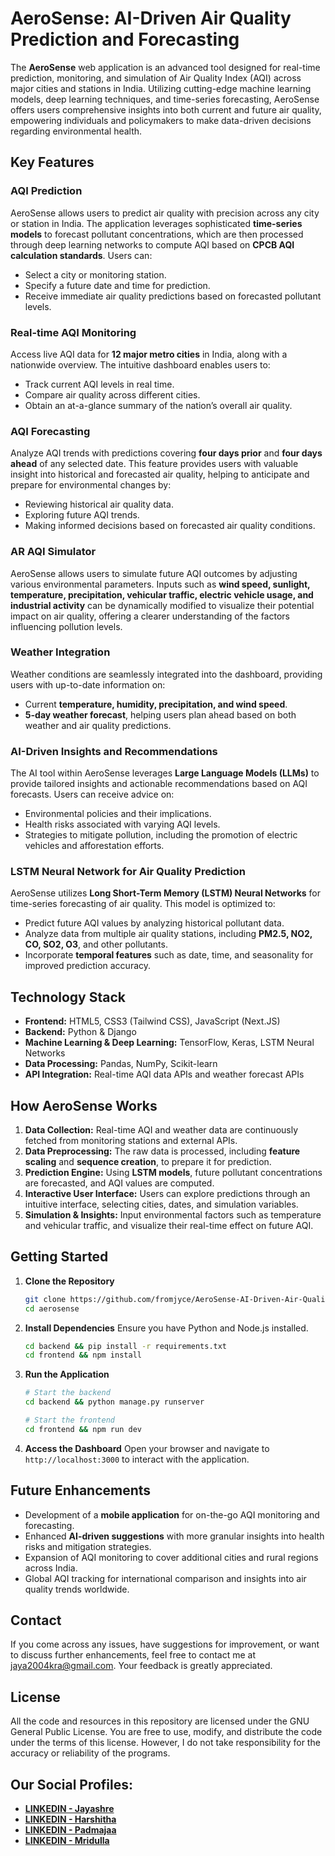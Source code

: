 # **AeroSense: AI-Driven Air Quality Prediction and Forecasting**

The **AeroSense** web application is an advanced tool designed for real-time prediction, monitoring, and simulation of Air Quality Index (AQI) across major cities and stations in India. Utilizing cutting-edge machine learning models, deep learning techniques, and time-series forecasting, AeroSense offers users comprehensive insights into both current and future air quality, empowering individuals and policymakers to make data-driven decisions regarding environmental health.

## **Key Features**

### **AQI Prediction**
AeroSense allows users to predict air quality with precision across any city or station in India. The application leverages sophisticated **time-series models** to forecast pollutant concentrations, which are then processed through deep learning networks to compute AQI based on **CPCB AQI calculation standards**. Users can:

- Select a city or monitoring station.
- Specify a future date and time for prediction.
- Receive immediate air quality predictions based on forecasted pollutant levels.

### **Real-time AQI Monitoring**
Access live AQI data for **12 major metro cities** in India, along with a nationwide overview. The intuitive dashboard enables users to:

- Track current AQI levels in real time.
- Compare air quality across different cities.
- Obtain an at-a-glance summary of the nation’s overall air quality.

### **AQI Forecasting**
Analyze AQI trends with predictions covering **four days prior** and **four days ahead** of any selected date. This feature provides users with valuable insight into historical and forecasted air quality, helping to anticipate and prepare for environmental changes by:

- Reviewing historical air quality data.
- Exploring future AQI trends.
- Making informed decisions based on forecasted air quality conditions.

### **AR AQI Simulator**
AeroSense allows users to simulate future AQI outcomes by adjusting various environmental parameters. Inputs such as **wind speed, sunlight, temperature, precipitation, vehicular traffic, electric vehicle usage, and industrial activity** can be dynamically modified to visualize their potential impact on air quality, offering a clearer understanding of the factors influencing pollution levels.

### **Weather Integration**
Weather conditions are seamlessly integrated into the dashboard, providing users with up-to-date information on:

- Current **temperature, humidity, precipitation, and wind speed**.
- **5-day weather forecast**, helping users plan ahead based on both weather and air quality predictions.

### **AI-Driven Insights and Recommendations**
The AI tool within AeroSense leverages **Large Language Models (LLMs)** to provide tailored insights and actionable recommendations based on AQI forecasts. Users can receive advice on:

- Environmental policies and their implications.
- Health risks associated with varying AQI levels.
- Strategies to mitigate pollution, including the promotion of electric vehicles and afforestation efforts.

### **LSTM Neural Network for Air Quality Prediction**
AeroSense utilizes **Long Short-Term Memory (LSTM) Neural Networks** for time-series forecasting of air quality. This model is optimized to:

- Predict future AQI values by analyzing historical pollutant data.
- Analyze data from multiple air quality stations, including **PM2.5, NO2, CO, SO2, O3**, and other pollutants.
- Incorporate **temporal features** such as date, time, and seasonality for improved prediction accuracy.

## **Technology Stack**

- **Frontend:** HTML5, CSS3 (Tailwind CSS), JavaScript (Next.JS)
- **Backend:** Python & Django
- **Machine Learning & Deep Learning:** TensorFlow, Keras, LSTM Neural Networks
- **Data Processing:** Pandas, NumPy, Scikit-learn
- **API Integration:** Real-time AQI data APIs and weather forecast APIs

## **How AeroSense Works**

1. **Data Collection:** Real-time AQI and weather data are continuously fetched from monitoring stations and external APIs.
2. **Data Preprocessing:** The raw data is processed, including **feature scaling** and **sequence creation**, to prepare it for prediction.
3. **Prediction Engine:** Using **LSTM models**, future pollutant concentrations are forecasted, and AQI values are computed.
4. **Interactive User Interface:** Users can explore predictions through an intuitive interface, selecting cities, dates, and simulation variables.
5. **Simulation & Insights:** Input environmental factors such as temperature and vehicular traffic, and visualize their real-time effect on future AQI.

## **Getting Started**

1. **Clone the Repository**
   ```bash
   git clone https://github.com/fromjyce/AeroSense-AI-Driven-Air-Quality-Prediction.git aerosense
   cd aerosense
   ```

2. **Install Dependencies**
   Ensure you have Python and Node.js installed.
   ```bash
   cd backend && pip install -r requirements.txt
   cd frontend && npm install
   ```

3. **Run the Application**
   ```bash
   # Start the backend
   cd backend && python manage.py runserver

   # Start the frontend
   cd frontend && npm run dev
   ```

4. **Access the Dashboard**
   Open your browser and navigate to `http://localhost:3000` to interact with the application.

## **Future Enhancements**

- Development of a **mobile application** for on-the-go AQI monitoring and forecasting.
- Enhanced **AI-driven suggestions** with more granular insights into health risks and mitigation strategies.
- Expansion of AQI monitoring to cover additional cities and rural regions across India.
- Global AQI tracking for international comparison and insights into air quality trends worldwide.

## Contact

If you come across any issues, have suggestions for improvement, or want to discuss further enhancements, feel free to contact me at [jaya2004kra@gmail.com](mailto:jaya2004kra@gmail.com). Your feedback is greatly appreciated.

## License

All the code and resources in this repository are licensed under the GNU General Public License. You are free to use, modify, and distribute the code under the terms of this license. However, I do not take responsibility for the accuracy or reliability of the programs.

## Our Social Profiles:

- [**LINKEDIN - Jayashre**](https://www.linkedin.com/in/jayashrek/)
- [**LINKEDIN - Harshitha**](https://www.linkedin.com/in/harshitha-sundar-118840259/)
- [**LINKEDIN - Padmajaa**](https://www.linkedin.com/in/padmajaa-sridhar/)
- [**LINKEDIN - Mridulla**](https://www.linkedin.com/in/mridulla-k-madhu-2b1618258/)
